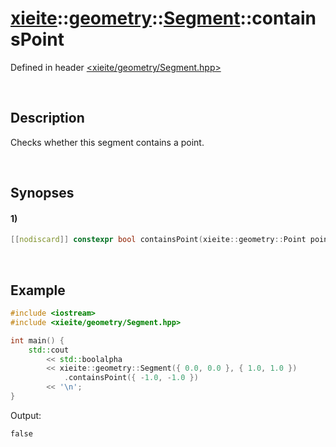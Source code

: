 # [xieite](../../../../../xieite.md)\:\:[geometry](../../../../../geometry.md)\:\:[Segment](../../../Segment.md)\:\:containsPoint
Defined in header [<xieite/geometry/Segment.hpp>](../../../../../../include/xieite/geometry/Segment.hpp)

&nbsp;

## Description
Checks whether this segment contains a point.

&nbsp;

## Synopses
#### 1)
```cpp
[[nodiscard]] constexpr bool containsPoint(xieite::geometry::Point point) const noexcept;
```

&nbsp;

## Example
```cpp
#include <iostream>
#include <xieite/geometry/Segment.hpp>

int main() {
    std::cout
        << std::boolalpha
        << xieite::geometry::Segment({ 0.0, 0.0 }, { 1.0, 1.0 })
            .containsPoint({ -1.0, -1.0 })
        << '\n';
}
```
Output:
```
false
```
